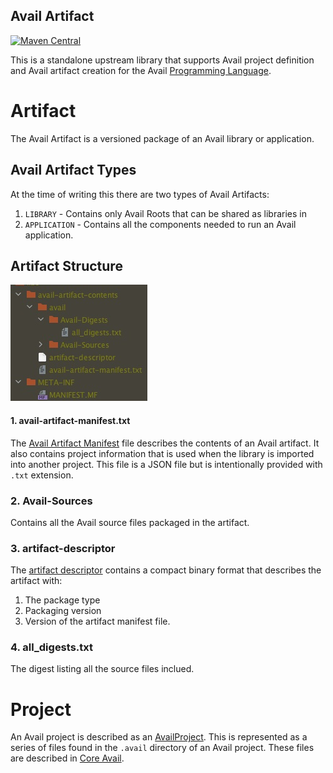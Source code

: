 Avail Artifact
--------------------------------------------------------------------------------
[![Maven Central](https://img.shields.io/badge/maven--central-v2.0.0.alpha21-0f824e)](https://search.maven.org/artifact/org.availlang/avail-artifact)

This is a standalone upstream library that supports Avail project definition and
Avail artifact creation for the Avail [Programming Language](https://github.com/AvailLang/Avail).


# Artifact
The Avail Artifact is a versioned package of an Avail library or application.

## Avail Artifact Types
At the time of writing this there are two types of Avail Artifacts:
 1. `LIBRARY` - Contains only Avail Roots that can be shared as libraries in 
 2. `APPLICATION` - Contains all the components needed to run an Avail application.

## Artifact Structure
![file-structure](readme/structure.jpg)

#### 1. avail-artifact-manifest.txt
The [Avail Artifact Manifest](src/main/kotlin/org/availlang/artifact/manifest/AvailArtifactManifest.kt) 
file describes the contents of an Avail artifact. It also contains project 
information that is used when the library is imported into another project. 
This file is a JSON file but is intentionally provided with `.txt` extension.

### 2. Avail-Sources
Contains all the Avail source files packaged in the artifact.

### 3. artifact-descriptor
The [artifact descriptor](src/main/kotlin/org/availlang/artifact/ArtifactDescriptor.kt)
contains a compact binary format that describes the artifact with:
1. The package type
2. Packaging version
3. Version of the artifact manifest file.

### 4. all_digests.txt
The digest listing all the source files inclued.

# Project
An Avail project is described as an [AvailProject](src/main/kotlin/org/availlang/artifact/environment/project/AvailProject.kt).
This is represented as a series of files found in the `.avail` directory of an
Avail project. These files are described in [Core Avail](https://github.com/AvailLang/Avail).
